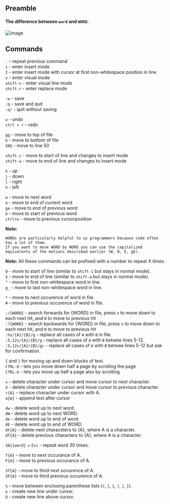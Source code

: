 ## Preamble

#### The difference between `word` and `WORD`:
![image](https://github.com/Ticketedmoon/skybreak-unix-environment/assets/21260839/e8d62603-cc3d-4b43-9d59-1d854b9e8531)

## Commands

`.` - repeat previous command  
`i` - enter insert mode  
`I` - enter insert mode with cursor at first non-whitespace position in line  
`v` - enter visual mode  
`shift-v` - enter visual line mode  
`shift-r` - enter replace mode  

`:w` - save  
`:q` - save and quit  
`:q!` - quit without saving  

`u` - undo  
`ctrl + r` - redo  

`gg` - move to top of file  
`G` - move to bottom of file  
`50G` - move to line 50  

`shift-i` - move to start of line and changes to insert mode  
`shift-a` - move to end of line  and changes to insert mode  

`k` - up  
`j` - down  
`l` - right  
`h` - left  

`w` - move to next word  
`e` - move to end of current word  
`ge` - move to end of previous word  
`b` - move to start of previous word  
`ctrl+o` - move to previous cursorposition  

**Note:** 
```
WORDs are particularly helpful to us programmers because code often has a lot of them.  
If you want to move WORD by WORD you can use the capitalized equivalents of the motions described earlier (W, B, E, gE).
```
**Note:** All these commands can be prefixed with a number to repeat X times.  

`0` - move to start of line  (similar to `shift-i` but stays in normal mode).  
`$` - move to end of line (similar to `shift-a` but stays in normal mode).  
`^` - move to first non-whitespace word in line.  
`g_` - move to last non-whitespace word in line.  

`*` - move to next occurence of word in file.  
`#` - move to previous occurence of word in file.  

`:/{WORD}` - search forwards for {WORD} in file, press `n` to move down to each next hit, and `N` to move to previous hit  
`:?{WORD}` - search backwards for {WORD} in file, press `n` to move down to each next hit, and `N` to move to previous hit  
`:%s/{A}/{B}/g` - replace all cases of `A` with `B` in file.  
`:5,12s/{A}/{B}/g` - replace all cases of `A` with `B` betwee lines 5-12.  
`:5,12s/{A}/{B}/gc` - replace all cases of `A` with `B` betwee lines 5-12 but ask for confirmation.  

`{` and `}` for moving up and down blocks of text.  
`CTRL-D` - lets you move down half a page by scrolling the page  
`CTRL-U` - lets you move up half a page also by scrolling  

`x` - delete character under cursor and move cursor to next character.  
`X` - delete character under cursor and move cursor to previous character.  
`r{A}` - replace character under cursor with A.  
`a{A}` - append text after cursor   

`dw` - delete word up to next word.  
`dW` - delete word up to next WORD.  
`de` - delete word up to end of word.  
`dE` - delete word up to end of WORD.  
`dt{A}` - delete next characeters to {A}, where A is a character.  
`dT{A}` - delete previous characters to {A}, where A is a character.  

`30i{word}` + `Esc` - repeat word 30 times.  

`f{A}` - move to next occurance of A.  
`F{A}` - move to previous occurance of A.

`3f{A}` - move to third next occurence of A.  
`3F{A}` - move to third previous occurence of A.  

`%` - move between enclosing parenthese lists (`(`, `[`, `{`, `)`, `]`, `}`).  
`o` - create new line under cursor.  
`O` - create new line above cursor.  
